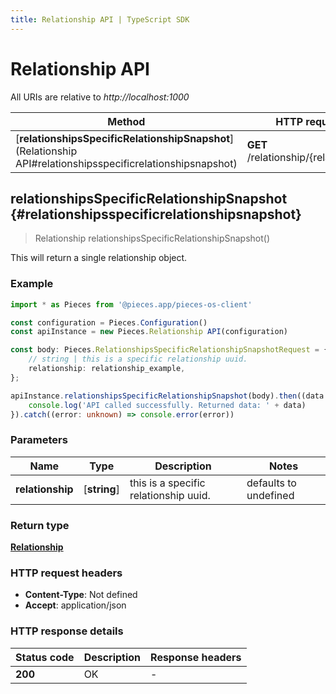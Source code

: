 ```yaml
---
title: Relationship API | TypeScript SDK
---
```


# Relationship API

All URIs are relative to *http://localhost:1000*

Method | HTTP request | Description
------------- | ------------- | -------------
[**relationshipsSpecificRelationshipSnapshot**](Relationship API#relationshipsspecificrelationshipsnapshot) | **GET** /relationship/\{relationship\} | /relationship/\{relationship\} [GET]


## **relationshipsSpecificRelationshipSnapshot** {#relationshipsspecificrelationshipsnapshot}
> Relationship relationshipsSpecificRelationshipSnapshot()

This will return a single relationship object.

### Example

```typescript
import * as Pieces from '@pieces.app/pieces-os-client'

const configuration = Pieces.Configuration()
const apiInstance = new Pieces.Relationship API(configuration)

const body: Pieces.RelationshipsSpecificRelationshipSnapshotRequest = {
    // string | this is a specific relationship uuid.
    relationship: relationship_example,
};

apiInstance.relationshipsSpecificRelationshipSnapshot(body).then((data: Relationship) => {
    console.log('API called successfully. Returned data: ' + data)
}).catch((error: unknown) => console.error(error))
```

### Parameters

Name | Type | Description  | Notes
------------- | ------------- | ------------- | -------------
 **relationship** | [**string**] | this is a specific relationship uuid. | defaults to undefined


### Return type

[**Relationship**](../models/Relationship)

### HTTP request headers

- **Content-Type**: Not defined
- **Accept**: application/json


### HTTP response details
| Status code | Description | Response headers
|-------------|-------------|------------------
**200** | OK |  -  |


